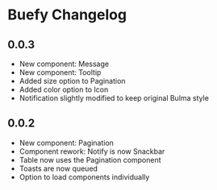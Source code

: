 # Buefy Changelog

## 0.0.3

* New component: Message
* New component: Tooltip
* Added size option to Pagination
* Added color option to Icon
* Notification slightly modified to keep original Bulma style

## 0.0.2

* New component: Pagination
* Component rework: Notify is now Snackbar
* Table now uses the Pagination component
* Toasts are now queued
* Option to load components individually
